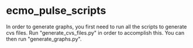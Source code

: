 # ecmo_pulse_scripts

In order to generate graphs, you first need to run all the scripts to generate cvs files. Run "generate_cvs_files.py"
in order to accomplish this. You can then run "generate_graphs.py". 
